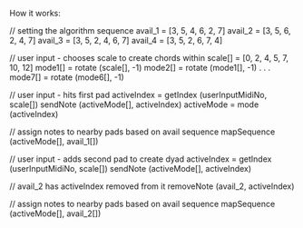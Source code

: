 How it works:

// setting the algorithm sequence
avail_1 = [3, 5, 4, 6, 2, 7]
avail_2 = [3, 5, 6, 2, 4, 7]
avail_3 = [3, 5, 2, 4, 6, 7]
avail_4 = [3, 5, 2, 6, 7, 4]

// user input - chooses scale to create chords within
scale[] = [0, 2, 4, 5, 7, 10, 12]
mode1[] = rotate (scale[], -1)
mode2[] = rotate (mode1[], -1)
. . .
mode7[] = rotate (mode6[], -1)

// user input - hits first pad
activeIndex = getIndex (userInputMidiNo, scale[])
sendNote (activeMode[], activeIndex)
activeMode = mode (activeIndex)

// assign notes to nearby pads based on avail sequence
mapSequence (activeMode[], avail_1[])

// user input - adds second pad to create dyad
activeIndex = getIndex (userInputMidiNo, scale[])
sendNote (activeMode[], activeIndex)

// avail_2 has activeIndex removed from it
removeNote (avail_2, activeIndex)

// assign notes to nearby pads based on avail sequence
mapSequence (activeMode[], avail_2[])

